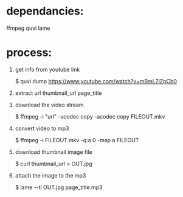 dependancies:
===========
ffmpeg
quvi
lame

process:
===========
1) get info from youtube link

   $ quvi dump
   https://www.youtube.com/watch?v=mBmL7iZpCb0

2) extract
    url
    thumbnail_url
    page_title

3) download the video stream

    $ ffmpeg -i "url" -vcodec copy -acodec copy FILEOUT.mkv

4) convert video to mp3

    $ ffmpeg -i FILEOUT.mkv -q:a 0 -map a FILEOUT

5) download thumbnail image file

   $ curl thumbnail_url > OUT.jpg

6) attach the image to the mp3

    $ lame --ti OUT.jpg page_title.mp3
